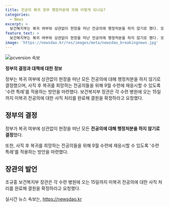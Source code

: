 ```yaml
---
title: 전공의 복귀 정부 행정처분에 의해 어떻게 되나요?
categories:
  - News
excerpt: >
  보건복지부는 복귀 여부와 상관없이 현장을 떠난 전공의에 행정처분을 하지 않기로 했다. 또한, 사직 후 복귀를 희망하는 전공의를 위해 9월 수련에 재응시할 수 있는 수련 특례를 마련하고, 각 수련 병원에 오는 15일까지 미복귀 전공의에 대한 사직 처리를 완료해 결원을 확정해달라고 요청했다.
feature_text: >
  보건복지부는 복귀 여부와 상관없이 현장을 떠난 전공의에 행정처분을 하지 않기로 했다. 또한, 사직 후 복귀를 희망하는 전공의를 위해 9월 수련에 재응시할 수 있는 수련 특례를 마련하고, 각 수련 병원에 오는 15일까지 미복귀 전공의에 대한 사직 처리를 완료해 결원을 확정해달라고 요청했다.
image: 'https://newsdao.kr/res/images/meta/newsdao_breakingnews.jpg'
---
```


<p><img src="https://newsdao.kr/res/images/meta/newsdao_breakingnews.jpg" alt="pcversion 속보" /></p>

<p><b>정부의 결정과 대책에 대한 정보</b></p>

<p data-ke-size="size16">정부는 복귀 여부에 상관없이 현장을 떠난 모든 전공의에 대해 행정처분을 하지 않기로 결정했으며, 사직 후 복귀를 희망하는 전공의들을 위해 9월 수련에 재응시할 수 있도록 '수련 특례'를 적용하는 방안을 마련했다. 보건복지부 장관은 각 수련 병원에 오는 15일까지 미복귀 전공의에 대한 사직 처리를 완료해 결원을 확정하라고 요청했다.</p>

<h2 data-ke-size="size26">정부의 결정</h2>

<p data-ke-size="size16">정부가 복귀 여부에 상관없이 현장을 떠난 모든 <b>전공의에 대해 행정처분을 하지 않기로 결정</b>했다.</p>

<p data-ke-size="size16">또한, 사직 후 복귀를 희망하는 전공의들을 위해 9월 수련에 재응시할 수 있도록 '수련 특례'를 적용하는 방안을 마련했다.</p>

<h2 data-ke-size="size26">장관의 발언</h2>

<p data-ke-size="size16">조규홍 보건복지부 장관은 각 수련 병원에 오는 15일까지 미복귀 전공의에 대한 사직 처리를 완료해 결원을 확정하라고 요청했다.</p>
실시간 뉴스 속보는, <a href="https://newsdao.kr" rel="dofollow">https://newsdao.kr</a>



